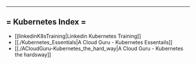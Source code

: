 --------------------------------------------------------------------------------
= Kubernetes Index =
--------------------------------------------------------------------------------
* [[linkedinK8sTraining|Linkedin Kubernetes Training]]
* [[./Kubernetes_Essentials|A Cloud Guru - Kubernetes Essentails]]
* [[./ACloudGuru-Kubernetes_the_hard_way|A Cloud Guru - Kubernetes the hardsway]]
